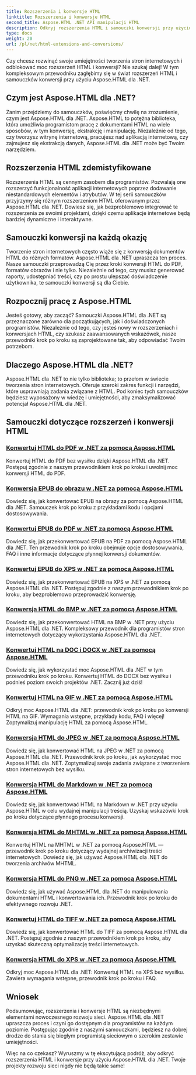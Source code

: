 ```yaml
---
title: Rozszerzenia i konwersje HTML
linktitle: Rozszerzenia i konwersje HTML
second_title: Aspose.HTML .NET API manipulacji HTML
description: Odkryj rozszerzenia HTML i samouczki konwersji przy użyciu Aspose.HTML dla .NET. Dowiedz się, jak zoptymalizować rozwój sieci dzięki tym kompleksowym samouczkom.
type: docs
weight: 20
url: /pl/net/html-extensions-and-conversions/
---
```


Czy chcesz rozwinąć swoje umiejętności tworzenia stron internetowych i odblokować moc rozszerzeń HTML i konwersji? Nie szukaj dalej! W tym kompleksowym przewodniku zagłębimy się w świat rozszerzeń HTML i samouczków konwersji przy użyciu Aspose.HTML dla .NET.

## Czym jest Aspose.HTML dla .NET?

Zanim przejdziemy do samouczków, poświęćmy chwilę na zrozumienie, czym jest Aspose.HTML dla .NET. Aspose.HTML to potężna biblioteka, która umożliwia programistom pracę z dokumentami HTML na wiele sposobów, w tym konwersję, ekstrakcję i manipulację. Niezależnie od tego, czy tworzysz witrynę internetową, pracujesz nad aplikacją internetową, czy zajmujesz się ekstrakcją danych, Aspose.HTML dla .NET może być Twoim narzędziem.

## Rozszerzenia HTML zdemistyfikowane

Rozszerzenia HTML są cennym zasobem dla programistów. Pozwalają one rozszerzyć funkcjonalność aplikacji internetowych poprzez dodawanie niestandardowych elementów i atrybutów. W tej serii samouczków przyjrzymy się różnym rozszerzeniom HTML oferowanym przez Aspose.HTML dla .NET. Dowiesz się, jak bezproblemowo integrować te rozszerzenia ze swoimi projektami, dzięki czemu aplikacje internetowe będą bardziej dynamiczne i interaktywne.

## Samouczki konwersji na każdą okazję

Tworzenie stron internetowych często wiąże się z konwersją dokumentów HTML do różnych formatów. Aspose.HTML dla .NET upraszcza ten proces. Nasze samouczki przeprowadzą Cię przez kroki konwersji HTML do PDF, formatów obrazów i nie tylko. Niezależnie od tego, czy musisz generować raporty, udostępniać treści, czy po prostu ulepszać doświadczenie użytkownika, te samouczki konwersji są dla Ciebie.

## Rozpocznij pracę z Aspose.HTML

Jesteś gotowy, aby zacząć? Samouczki Aspose.HTML dla .NET są przeznaczone zarówno dla początkujących, jak i doświadczonych programistów. Niezależnie od tego, czy jesteś nowy w rozszerzeniach i konwersjach HTML, czy szukasz zaawansowanych wskazówek, nasze przewodniki krok po kroku są zaprojektowane tak, aby odpowiadać Twoim potrzebom.

## Dlaczego Aspose.HTML dla .NET?

Aspose.HTML dla .NET to nie tylko biblioteka; to przełom w świecie tworzenia stron internetowych. Oferuje szeroki zakres funkcji i narzędzi, które usprawniają zadania związane z HTML. Pod koniec tych samouczków będziesz wyposażony w wiedzę i umiejętności, aby zmaksymalizować potencjał Aspose.HTML dla .NET.

## Samouczki dotyczące rozszerzeń i konwersji HTML
### [Konwertuj HTML do PDF w .NET za pomocą Aspose.HTML](./convert-html-to-pdf/)
Konwertuj HTML do PDF bez wysiłku dzięki Aspose.HTML dla .NET. Postępuj zgodnie z naszym przewodnikiem krok po kroku i uwolnij moc konwersji HTML do PDF.
### [Konwersja EPUB do obrazu w .NET za pomocą Aspose.HTML](./convert-epub-to-image/)
Dowiedz się, jak konwertować EPUB na obrazy za pomocą Aspose.HTML dla .NET. Samouczek krok po kroku z przykładami kodu i opcjami dostosowywania.
### [Konwertuj EPUB do PDF w .NET za pomocą Aspose.HTML](./convert-epub-to-pdf/)
Dowiedz się, jak przekonwertować EPUB na PDF za pomocą Aspose.HTML dla .NET. Ten przewodnik krok po kroku obejmuje opcje dostosowywania, FAQ i inne informacje dotyczące płynnej konwersji dokumentów.
### [Konwertuj EPUB do XPS w .NET za pomocą Aspose.HTML](./convert-epub-to-xps/)
Dowiedz się, jak przekonwertować EPUB na XPS w .NET za pomocą Aspose.HTML dla .NET. Postępuj zgodnie z naszym przewodnikiem krok po kroku, aby bezproblemowo przeprowadzić konwersję.
### [Konwersja HTML do BMP w .NET za pomocą Aspose.HTML](./convert-html-to-bmp/)
Dowiedz się, jak przekonwertować HTML na BMP w .NET przy użyciu Aspose.HTML dla .NET. Kompleksowy przewodnik dla programistów stron internetowych dotyczący wykorzystania Aspose.HTML dla .NET.
### [Konwertuj HTML na DOC i DOCX w .NET za pomocą Aspose.HTML](./convert-html-to-doc-docx/)
Dowiedz się, jak wykorzystać moc Aspose.HTML dla .NET w tym przewodniku krok po kroku. Konwertuj HTML do DOCX bez wysiłku i podnieś poziom swoich projektów .NET. Zacznij już dziś!
### [Konwertuj HTML na GIF w .NET za pomocą Aspose.HTML](./convert-html-to-gif/)
Odkryj moc Aspose.HTML dla .NET: przewodnik krok po kroku po konwersji HTML na GIF. Wymagania wstępne, przykłady kodu, FAQ i więcej! Zoptymalizuj manipulację HTML za pomocą Aspose.HTML.
### [Konwersja HTML do JPEG w .NET za pomocą Aspose.HTML](./convert-html-to-jpeg/)
Dowiedz się, jak konwertować HTML na JPEG w .NET za pomocą Aspose.HTML dla .NET. Przewodnik krok po kroku, jak wykorzystać moc Aspose.HTML dla .NET. Zoptymalizuj swoje zadania związane z tworzeniem stron internetowych bez wysiłku.
### [Konwersja HTML do Markdown w .NET za pomocą Aspose.HTML](./convert-html-to-markdown/)
Dowiedz się, jak konwertować HTML na Markdown w .NET przy użyciu Aspose.HTML w celu wydajnej manipulacji treścią. Uzyskaj wskazówki krok po kroku dotyczące płynnego procesu konwersji.
### [Konwersja HTML do MHTML w .NET za pomocą Aspose.HTML](./convert-html-to-mhtml/)
Konwertuj HTML na MHTML w .NET za pomocą Aspose.HTML — przewodnik krok po kroku dotyczący wydajnej archiwizacji treści internetowych. Dowiedz się, jak używać Aspose.HTML dla .NET do tworzenia archiwów MHTML.
### [Konwersja HTML do PNG w .NET za pomocą Aspose.HTML](./convert-html-to-png/)
Dowiedz się, jak używać Aspose.HTML dla .NET do manipulowania dokumentami HTML i konwertowania ich. Przewodnik krok po kroku do efektywnego rozwoju .NET.
### [Konwertuj HTML do TIFF w .NET za pomocą Aspose.HTML](./convert-html-to-tiff/)
Dowiedz się, jak konwertować HTML do TIFF za pomocą Aspose.HTML dla .NET. Postępuj zgodnie z naszym przewodnikiem krok po kroku, aby uzyskać skuteczną optymalizację treści internetowych.
### [Konwersja HTML do XPS w .NET za pomocą Aspose.HTML](./convert-html-to-xps/)
Odkryj moc Aspose.HTML dla .NET: Konwertuj HTML na XPS bez wysiłku. Zawiera wymagania wstępne, przewodnik krok po kroku i FAQ.

## Wniosek

Podsumowując, rozszerzenia i konwersje HTML są niezbędnymi elementami nowoczesnego rozwoju sieci. Aspose.HTML dla .NET upraszcza proces i czyni go dostępnym dla programistów na każdym poziomie. Postępując zgodnie z naszymi samouczkami, będziesz na dobrej drodze do stania się biegłym programistą sieciowym o szerokim zestawie umiejętności.

Więc na co czekasz? Wyruszmy w tę ekscytującą podróż, aby odkryć rozszerzenia HTML i konwersje przy użyciu Aspose.HTML dla .NET. Twoje projekty rozwoju sieci nigdy nie będą takie same!
